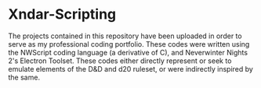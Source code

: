 # Xndar-Scripting
The projects contained in this repository have been uploaded in order to serve
as my professional coding portfolio. These codes were written using the NWScript
coding language (a derivative of C), and Neverwinter Nights 2's Electron 
Toolset. These codes either directly represent or seek to emulate elements
of the D&D and d20 ruleset, or were indirectly inspired by the same.

